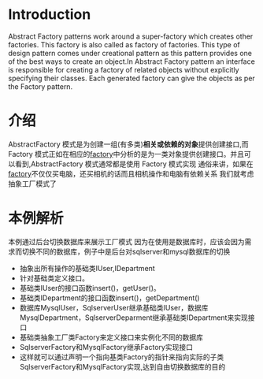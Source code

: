 # Introduction
Abstract Factory patterns work around a super-factory which creates other factories. This factory is also called as factory of factories. This type of design pattern comes under creational pattern as this pattern provides one of the best ways to create an object.In Abstract Factory pattern an interface is responsible for creating a factory of related objects without explicitly specifying their classes. Each generated factory can give the objects as per the Factory pattern.

# 介绍
AbstractFactory 模式是为创建一组(有多类)**相关或依赖的对象**提供创建接口,而 Factory 模式正如在相应的[factory](https://github.com/youngyangyang04/DesignPattern/blob/master/factory/README-factory.md)中分析的是为一类对象提供创建接口。并且可以看到,AbstractFactory 模式通常都是使用 Factory 模式实现
通俗来讲，如果在[factory](https://github.com/youngyangyang04/DesignPattern/blob/master/factory/README-factory.md)不仅仅买电脑，还买相机的话而且相机操作和电脑有依赖关系 我们就考虑抽象工厂模式了
# 本例解析
本例通过后台切换数据库来展示工厂模式
因为在使用是数据库时，应该会因为需求而切换不同的数据库，例子中是后台对sqlserver和mysql数据库的切换
* 抽象出所有操作的基础类IUser,IDepartment
* 针对基础类定义接口。
* 基础类IUser的接口函数insert()，getUser()。
* 基础类IDepartment的接口函数insert()，getDepartment()
* 数据库MysqlUser，SqlserverUser继承基础类IUser，数据库MysqlDepartment，SqlserverDeparment继承基础类IDepartment来实现接口
* 基础类抽象工厂类Factory来定义接口来实例化不同的数据库
* SqlserverFactory和MysqlFactory继承Factory实现接口
* 这样就可以通过声明一个指向基类Factory的指针来指向实际的子类SqlserverFactory和MysqlFactory实现,达到自由切换数据库的目的
